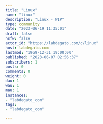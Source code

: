 ```yaml
---
title: "Linux" 
name: "linux"
description: "Linux - WIP"
type: community
date: "2023-06-19 11:35:01"
draft: false
nsfw: false
actor_id: "https://labdegato.com/c/linux"
host: labdegato.com
lastmod: "1969-12-31 19:00:00"
published: "2023-06-07 02:56:37"
subscribers: 1
posts: 0
comments: 0
weight: 0
dau: 1
wau: 1
mau: 1
instances:
- "labdegato_com"
tags: 
- "labdegato_com"

---
```

